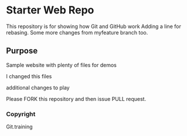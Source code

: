 # Starter Web Repo

This repository is for showing how Git and GitHub work
Adding a line for rebasing.
Some more changes from myfeature branch too.

## Purpose

Sample website with plenty of files for demos


I changed this files


additional changes to play

Please FORK this repository and then issue PULL request.

### Copyright

Git.training